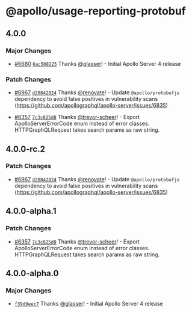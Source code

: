 # @apollo/usage-reporting-protobuf

## 4.0.0

### Major Changes

- [#6680](https://github.com/apollographql/apollo-server/pull/6680) [`6ac508225`](https://github.com/apollographql/apollo-server/commit/6ac5082252fbb79b11a04d84ba3bdb61f93574f4) Thanks [@glasser](https://github.com/glasser)! - Initial Apollo Server 4 release

### Patch Changes

- [#6967](https://github.com/apollographql/apollo-server/pull/6967) [`d20842824`](https://github.com/apollographql/apollo-server/commit/d208428248532d55249cad5ea3912dd097232831) Thanks [@renovate](https://github.com/apps/renovate)! - Update `@apollo/protobufjs` dependency to avoid false positives in vulnerability scans (https://github.com/apollographql/apollo-server/issues/6835)

- [#6357](https://github.com/apollographql/apollo-server/pull/6357) [`7c3c825d8`](https://github.com/apollographql/apollo-server/commit/7c3c825d834ddad778de8b6d4254e56613fe8534) Thanks [@trevor-scheer](https://github.com/trevor-scheer)! - Export ApolloServerErrorCode enum instead of error classes. HTTPGraphQLRequest takes search params as raw string.

## 4.0.0-rc.2

### Patch Changes

- [#6967](https://github.com/apollographql/apollo-server/pull/6967) [`d20842824`](https://github.com/apollographql/apollo-server/commit/d208428248532d55249cad5ea3912dd097232831) Thanks [@renovate](https://github.com/apps/renovate)! - Update `@apollo/protobufjs` dependency to avoid false positives in vulnerability scans (https://github.com/apollographql/apollo-server/issues/6835)

## 4.0.0-alpha.1

### Patch Changes

- [#6357](https://github.com/apollographql/apollo-server/pull/6357) [`7c3c825d8`](https://github.com/apollographql/apollo-server/commit/7c3c825d834ddad778de8b6d4254e56613fe8534) Thanks [@trevor-scheer](https://github.com/trevor-scheer)! - Export ApolloServerErrorCode enum instead of error classes. HTTPGraphQLRequest takes search params as raw string.

## 4.0.0-alpha.0

### Major Changes

- [`f39d9eec7`](https://github.com/apollographql/apollo-server/commit/f39d9eec7ab72d0f471a0bb0646dd42ad81c56cf) Thanks [@glasser](https://github.com/glasser)! - Initial Apollo Server 4 release
